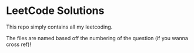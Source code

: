 # LeetCode Solutions

This repo simply contains all my leetcoding.

The files are named based off the numbering of the question (if you wanna cross ref)!

